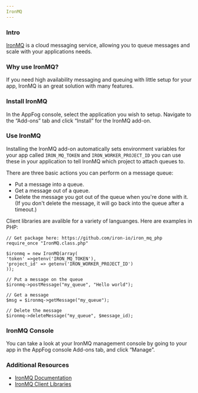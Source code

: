 ```yaml
---
IronMQ
---
```


### Intro

[IronMQ](http://www.iron.io/mq) is a cloud messaging service, allowing you to queue messages and scale with your applications needs.

### Why use IronMQ?

If you need high availability messaging and queuing with little setup for your app, IronMQ is an great solution with many features.

### Install IronMQ

In the AppFog console, select the application you wish to setup.
Navigate to the “Add-ons” tab and click “Install” for the IronMQ add-on.

### Use IronMQ

Installing the IronMQ add-on automatically sets environment variables for your app called `IRON_MQ_TOKEN` and `IRON_WORKER_PROJECT_ID` you can use these in your application to tell IronMQ which project to attach queues to.

There are three basic actions you can perform on a message queue:

* Put a message into a queue.
* Get a message out of a queue.
* Delete the message you got out of the queue when you're done with it. (If you don't delete the message, it will go back into the queue after a timeout.) 

Client libraries are avalible for a variety of languanges. Here are examples in PHP:

    // Get package here: https://github.com/iron-io/iron_mq_php
    require_once "IronMQ.class.php"

    $ironmq = new IronMQ(array(
    'token' =>getenv('IRON_MQ_TOKEN'),
    'project_id' => getenv('IRON_WORKER_PROJECT_ID')
    ));

    // Put a message on the queue
    $ironmq->postMessage("my_queue", "Hello world");

    // Get a message
    $msg = $ironmq->getMessage("my_queue");

    // Delete the message
    $ironmq->deleteMessage("my_queue", $message_id);

### IronMQ Console

You can take a look at your IronMQ management console by going to your app in the AppFog console Add-ons tab, and click “Manage”.

### Additional Resources

* [IronMQ Documentation](http://dev.iron.io/mq/)
* [IronMQ Client Libraries](http://dev.iron.io/mq/libraries/)
